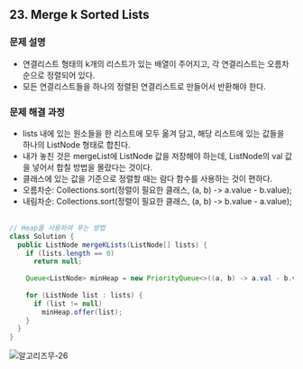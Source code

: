 ## 23. Merge k Sorted Lists
### 문제 설명
- 연결리스트 형태의 k개의 리스트가 있는 배열이 주어지고, 각 연결리스트는 오름차순으로 정렬되어 있다.
- 모든 연결리스트들을 하나의 정렬된 연결리스트로 만들어서 반환해야 한다.
​
### 문제 해결 과정
- lists 내에 있는 원소들을 한 리스트에 모두 옮겨 담고, 해당 리스트에 있는 값들을 하나의 ListNode 형태로 합친다.
- 내가 놓친 것은 mergeList에 ListNode 값을 저장해야 하는데, ListNode의 val 값을 넣어서 합칠 방법을 몰랐다는 것이다.
- 클래스에 있는 값을 기준으로 정렬할 때는 람다 함수를 사용하는 것이 편하다.
- 오름차순: Collections.sort(정렬이 필요한 클래스, (a, b) -> a.value - b.value);
- 내림차순: Collections.sort(정렬이 필요한 클래스, (a, b) -> b.value - a.value);
​
```java
// Heap을 사용하여 푸는 방법
class Solution {
  public ListNode mergeKLists(ListNode[] lists) {
    if (lists.length == 0)
      return null;
      
    Queue<ListNode> minHeap = new PriorityQueue<>((a, b) -> a.val - b.val);
    
    for (ListNode list : lists) {
      if (list != null)
        minHeap.offer(list);
    }
  }
}
```

![알고리즈무-26](https://user-images.githubusercontent.com/79316402/225074119-a625dee8-9206-407e-8240-b4eb37db8fb6.jpg)
